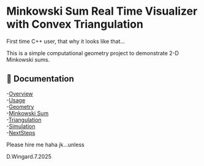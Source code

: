 # Minkowski Sum Real Time Visualizer with Convex Triangulation

First time C++ user, that why it looks like that...

This is a simple computational geometry project to demonstrate 2-D Minkowski sums. 

## 📄 Documentation
-[Overview](docs/Overview.md)  
-[Usage](docs/Usage.md)  
-[Geometry](docs/Geometry.md)  
-[Minkowski Sum](docs/MinkowkiSum.md)  
-[Triangulation](docs/Triangulation.md)  
-[Simulation](docs/Simulation.md)  
-[NextSteps](docs/NextSteps.md)  

Please hire me haha jk...unless 

D.Wingard.7.2025
